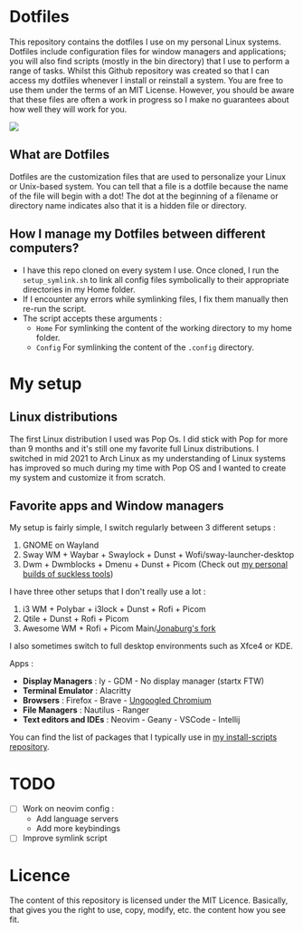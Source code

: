 # Dotfiles

This repository contains the dotfiles I use on my personal Linux systems. Dotfiles include configuration files for window managers and applications; you will also find scripts (mostly in the bin directory) that I use to perform a range of tasks. Whilst this Github repository was created so that I can access my dotfiles whenever I install or reinstall a system. You are free to use them under the terms of an MIT License. However, you should be aware that these files are often a work in progress so I make no guarantees about how well they will work for you.

![](https://i.imgur.com/nNr2q0T.png)

## What are Dotfiles

Dotfiles are the customization files that are used to personalize your Linux or Unix-based system. You can tell that a file is a dotfile because the name of the file will begin with a dot! The dot at the beginning of a filename or directory name indicates also that it is a hidden file or directory.

## How I manage my Dotfiles between different computers?

- I have this repo cloned on every system I use. Once cloned, I run the `setup_symlink.sh` to link all config files symbolically to their appropriate directories in my Home folder.
- If I encounter any errors while symlinking files, I fix them manually then re-run the script.
- The script accepts these arguments :
  - `Home` For symlinking the content of the working directory to my home folder.
  - `Config` For symlinking the content of the `.config` directory.

# My setup

## Linux distributions

The first Linux distribution I used was Pop Os. I did stick with Pop for more than 9 months and it's still one my favorite full Linux distributions. I switched in mid 2021 to Arch Linux as my understanding of Linux systems has improved so much during my time with Pop OS and I wanted to create my system and customize it from scratch.

## Favorite apps and Window managers

My setup is fairly simple, I switch regularly between 3 different setups :

1. GNOME on Wayland
2. Sway WM + Waybar + Swaylock + Dunst + Wofi/sway-launcher-desktop
3. Dwm + Dwmblocks + Dmenu + Dunst + Picom (Check out [my personal builds of suckless tools](https://github.com/Zedo9/suckless-tools))

I have three other setups that I don't really use a lot :

1. i3 WM + Polybar + i3lock + Dunst + Rofi + Picom
2. Qtile + Dunst + Rofi + Picom
3. Awesome WM + Rofi + Picom Main/[Jonaburg's fork](https://github.com/jonaburg/picom)

I also sometimes switch to full desktop environments such as Xfce4 or KDE.

Apps :

- **Display Managers** : ly - GDM - No display manager (startx FTW)
- **Terminal Emulator** : Alacritty
- **Browsers** : Firefox - Brave - [Ungoogled Chromium](https://github.com/Eloston/ungoogled-chromium)
- **File Managers** : Nautilus - Ranger
- **Text editors and IDEs** : Neovim - Geany - VSCode - Intellij

You can find the list of packages that I typically use in [my install-scripts repository](https://github.com/Zedo9/install-scripts).

# TODO

- [ ] Work on neovim config :
  - Add language servers
  - Add more keybindings
- [ ] Improve symlink script

# Licence

The content of this repository is licensed under the MIT Licence. Basically, that gives you the right to use, copy, modify, etc. the content how you see fit.
